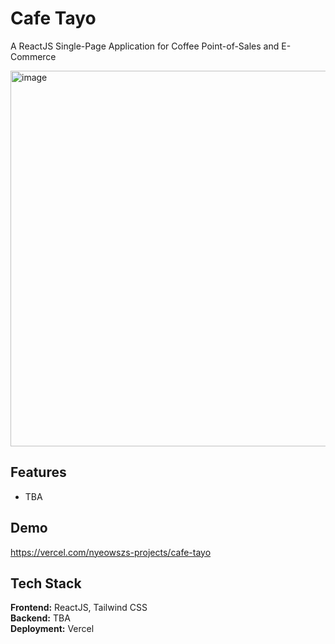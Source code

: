 # Cafe Tayo

A ReactJS Single-Page Application for Coffee Point-of-Sales and E-Commerce

<img width="1366" height="601" alt="image" src="https://github.com/user-attachments/assets/aa26dcb8-844f-46d9-9f5b-30c15120d313" />


## Features

* TBA

## Demo

https://vercel.com/nyeowszs-projects/cafe-tayo

## Tech Stack

**Frontend:** ReactJS, Tailwind CSS \
**Backend:** TBA\
**Deployment:** Vercel
